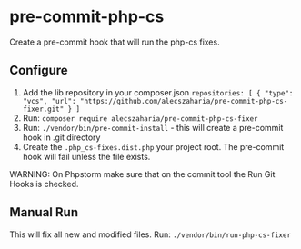 # pre-commit-php-cs
Create a pre-commit hook that will run the php-cs fixes.

## Configure
1. Add the lib repository in your composer.json
    `repositories: [
      {
      "type": "vcs",
      "url": "https://github.com/alecszaharia/pre-commit-php-cs-fixer.git"
      }
    ]`
2. Run: `composer require alecszaharia/pre-commit-php-cs-fixer`
3. Run: `./vendor/bin/pre-commit-install` - this will create a pre-commit hook in .git directory 
4. Create the `.php_cs-fixes.dist.php` your project root. The pre-commit hook will fail unless the file exists.

WARNING: On Phpstorm make sure that on the commit tool the Run Git Hooks is checked.

## Manual Run
 This will fix all new and modified files.
 Run: `./vendor/bin/run-php-cs-fixer`